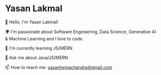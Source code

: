 # Yasan Lakmal

👋 Hello, I'm Yasan Lakmal! 

🌍 I'm passionate about Software Engineering, Data Science, Generative AI & Machine Learning and I love to code. 

🌱 I'm currently learning JS/MERN

💬 Ask me about Java/JS/MERN

📫 How to reach me: yasanhemachandra@gmail.com

